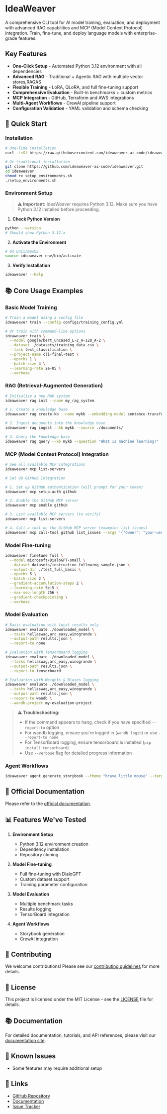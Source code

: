 # IdeaWeaver

A comprehensive CLI tool for AI model training, evaluation, and deployment with advanced RAG capabilities and MCP (Model Context Protocol) integration. Train, fine-tune, and deploy language models with enterprise-grade features.

## Key Features

- **One-Click Setup** - Automated Python 3.12 environment with all dependencies
- **Advanced RAG** - Traditional + Agentic RAG with multiple vector stores,RAGAS
- **Flexible Training** - LoRA, QLoRA, and full fine-tuning support
- **Comprehensive Evaluation** - Built-in benchmarks + custom metrics
- **MCP Integration** - GitHub, Terraform and AWS integrations
- **Multi-Agent Workflows** - CrewAI pipeline support
- **Configuration Validation** - YAML validation and schema checking

## 🚀 Quick Start

### Installation

```bash
# One-line installation
curl -LsSf https://raw.githubusercontent.com/ideaweaver-ai-code/ideaweaver/main/setup_environments.sh | sh

# Or traditional installation
git clone https://github.com/ideaweaver-ai-code/ideaweaver.git
cd ideaweaver
chmod +x setup_environments.sh
./setup_environments.sh
```

### Environment Setup

> **⚠️ Important:** IdeaWeaver requires Python 3.12. Make sure you have Python 3.12 installed before proceeding.

1. **Check Python Version**
```bash
python --version
# Should show Python 3.12.x
```

2. **Activate the Environment**
```bash
# On Unix/macOS
source ideaweaver-env/bin/activate
```

3. **Verify Installation**
```bash
ideaweaver --help
```

## 📚 Core Usage Examples

### Basic Model Training

```bash
# Train a model using a config file
ideaweaver train --config configs/training_config.yml

# Or train with command-line options
ideaweaver train \
  --model google/bert_uncased_L-2_H-128_A-2 \
  --dataset ./datasets/training_data.csv \
  --task text_classification \
  --project-name cli-final-test \
  --epochs 1 \
  --batch-size 4 \
  --learning-rate 2e-05 \
  --verbose
```

### RAG (Retrieval-Augmented Generation)

```bash
# Initialize a new RAG system
ideaweaver rag init --name my_rag_system

# 1. Create a knowledge base
ideaweaver rag create-kb --name mykb --embedding-model sentence-transformers/all-MiniLM-L6-v2

# 2. Ingest documents into the knowledge base
ideaweaver rag ingest --kb mykb --source ./documents/

# 3. Query the knowledge base
ideaweaver rag query --kb mykb --question "What is machine learning?"
```

### MCP (Model Context Protocol) Integration

```bash
# See all available MCP integrations
ideaweaver mcp list-servers

# Set Up GitHub Integration

# 1. Set up GitHub authentication (will prompt for your token)
ideaweaver mcp setup-auth github

# 2. Enable the GitHub MCP server
ideaweaver mcp enable github

# 3. List available MCP servers (to verify)
ideaweaver mcp list-servers

# 4. Call a tool on the GitHub MCP server (example: list issues)
ideaweaver mcp call-tool github list_issues --args '{"owner": "your-username/org name", "repo": "your-repo"}'
```

### Model Fine-tuning

```bash
ideaweaver finetune full \
  --model microsoft/DialoGPT-small \
  --dataset datasets/instruction_following_sample.json \
  --output-dir ./test_full_basic \
  --epochs 5 \
  --batch-size 2 \
  --gradient-accumulation-steps 2 \
  --learning-rate 5e-5 \
  --max-seq-length 256 \
  --gradient-checkpointing \
  --verbose
```

### Model Evaluation

```bash
# Basic evaluation with local results only
ideaweaver evaluate ./downloaded_model \
  --tasks hellaswag,arc_easy,winogrande \
  --output-path results.json \
  --report-to none

# Evaluation with TensorBoard logging
ideaweaver evaluate ./downloaded_model \
  --tasks hellaswag,arc_easy,winogrande \
  --output-path results.json \
  --report-to tensorboard

# Evaluation with Weights & Biases logging
ideaweaver evaluate ./downloaded_model \
  --tasks hellaswag,arc_easy,winogrande \
  --output-path results.json \
  --report-to wandb \
  --wandb-project my-evaluation-project
```

> **⚠️ Troubleshooting:**
> - If the command appears to hang, check if you have specified `--report-to` option
> - For wandb logging, ensure you're logged in (`wandb login`) or use `--report-to none`
> - For TensorBoard logging, ensure tensorboard is installed (`pip install tensorboard`)
> - Use `--verbose` flag for detailed progress information

### Agent Workflows

```bash
ideaweaver agent generate_storybook --theme "brave little mouse" --target-age "3-5"
```

## 🔧 Official Documentation

Please refer to the [official documentation](https://ideaweaver-ai-code.github.io/ideaweaver-docs/).

## 📊 Features We've Tested

1. **Environment Setup**
   - Python 3.12 environment creation
   - Dependency installation
   - Repository cloning

2. **Model Fine-tuning**
   - Full fine-tuning with DialoGPT
   - Custom dataset support
   - Training parameter configuration

3. **Model Evaluation**
   - Multiple benchmark tasks
   - Results logging
   - TensorBoard integration

4. **Agent Workflows**
   - Storybook generation
   - CrewAI integration

## 🤝 Contributing

We welcome contributions! Please see our [contributing guidelines](https://github.com/ideaweaver-ai-code/ideaweaver/blob/main/CONTRIBUTING.md) for more details.

## 📄 License

This project is licensed under the MIT License - see the [LICENSE](LICENSE) file for details.

## 📚 Documentation

For detailed documentation, tutorials, and API references, please visit our [documentation site](https://ideaweaver-ai-code.github.io/ideaweaver-docs/).

## 🐛 Known Issues

- Some features may require additional setup

## 🔗 Links

- [GitHub Repository](https://github.com/ideaweaver-ai-code/ideaweaver)
- [Documentation](https://ideaweaver-ai-code.github.io/ideaweaver-docs/)
- [Issue Tracker](https://github.com/ideaweaver-ai-code/ideaweaver/issues) 